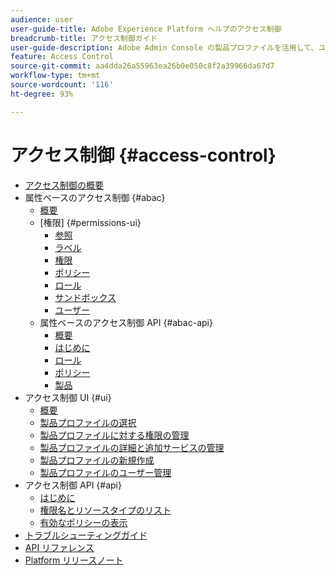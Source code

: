 ```yaml
---
audience: user
user-guide-title: Adobe Experience Platform ヘルプのアクセス制御
breadcrumb-title: アクセス制御ガイド
user-guide-description: Adobe Admin Console の製品プロファイルを活用して、ユーザーを、権限やサンドボックスとリンクさせます。
feature: Access Control
source-git-commit: aa4dda26a55963ea26b0e050c8f2a39966da67d7
workflow-type: tm+mt
source-wordcount: '116'
ht-degree: 93%

---
```



# アクセス制御 {#access-control}

* [アクセス制御の概要](home.md)
* 属性ベースのアクセス制御 {#abac}
   * [概要](abac/overview.md)
   * [権限] {#permissions-ui}
      * [参照](abac/ui/browse.md)
      * [ラベル](abac/ui/labels.md)
      * [権限](abac/ui/permissions.md)
      * [ポリシー](abac/ui/policies.md)
      * [ロール](abac/ui/roles.md)
      * [サンドボックス](abac/ui/sandboxes.md)
      * [ユーザー](abac/ui/users.md)
   * 属性ベースのアクセス制御 API {#abac-api}
      * [概要](abac/api/overview.md)
      * [はじめに](abac/api/getting-started.md)
      * [ロール](abac/api/roles.md)
      * [ポリシー](abac/api/policies.md)
      * [製品](abac/api/products.md)
* アクセス制御 UI {#ui}
   * [概要](ui/overview.md)
   * [製品プロファイルの選択](ui/browse.md)
   * [製品プロファイルに対する権限の管理](ui/permissions.md)
   * [製品プロファイルの詳細と追加サービスの管理](ui/details-and-services.md)
   * [製品プロファイルの新規作成](ui/create-profile.md)
   * [製品プロファイルのユーザー管理](ui/users.md)
* アクセス制御 API {#api}
   * [はじめに](api/getting-started.md)
   * [権限名とリソースタイプのリスト](api/permissions-and-resource-types.md)
   * [有効なポリシーの表示](api/effective-policies.md)
* [トラブルシューティングガイド](troubleshooting-guide.md)
* [API リファレンス](https://www.adobe.io/experience-platform-apis/references/access-control/)
* [Platform リリースノート](https://docs.adobe.com/content/help/ja-JP/experience-platform/release-notes/latest.html)